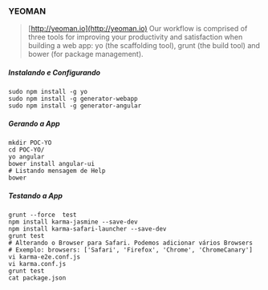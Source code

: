 ### YEOMAN 
>[http://yeoman.io](http://yeoman.io)
> Our workflow is comprised of three tools for improving your productivity and satisfaction when building a web app: yo (the scaffolding tool), grunt (the build tool) and bower (for package management).

##### Instalando e Configurando

    sudo npm install -g yo 
    sudo npm install -g generator-webapp 
    sudo npm install -g generator-angular 

##### Gerando a App

    mkdir POC-YO
    cd POC-YO/
    yo angular 
    bower install angular-ui 
    # Listando mensagem de Help
    bower
  
##### Testando a App

    grunt --force  test
    npm install karma-jasmine --save-dev
    npm install karma-safari-launcher --save-dev 
    grunt test
    # Alterando o Browser para Safari. Podemos adicionar vários Browsers
    # Exemplo: browsers: ['Safari', 'Firefox', 'Chrome', 'ChromeCanary']
    vi karma-e2e.conf.js 
    vi karma.conf.js
    grunt test
    cat package.json

